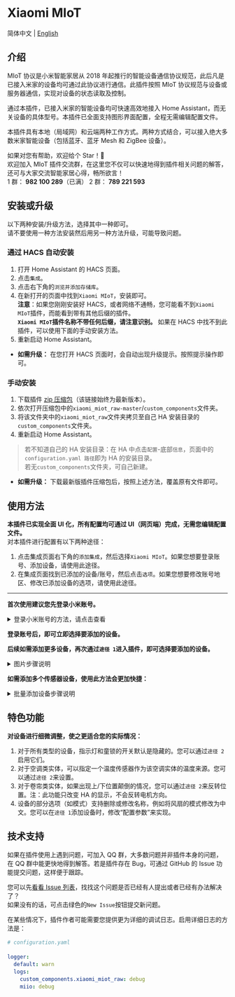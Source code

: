 # Xiaomi MIoT

简体中文 | [English](https://github.com/ha0y/xiaomi_miot_raw/blob/add-miot-support/README_en.md)

## 介绍

MIoT 协议是小米智能家居从 2018 年起推行的智能设备通信协议规范，此后凡是已接入米家的设备均可通过此协议进行通信。此插件按照 MIoT 协议规范与设备或服务器通信，实现对设备的状态读取及控制。

通过本插件，已接入米家的智能设备均可快速高效地接入 Home Assistant，而无关设备的具体型号。本插件已全面支持图形界面配置，全程无需编辑配置文件。

本插件具有本地（局域网）和云端两种工作方式。两种方式结合，可以接入绝大多数米家智能设备（包括蓝牙、蓝牙 Mesh 和 ZigBee 设备）。

如果对您有帮助，欢迎给个 Star！🌟  
欢迎加入 MIoT 插件交流群，在这里您不仅可以快速地得到插件相关问题的解答，还可与大家交流智能家居心得，畅所欲言！  
1 群： **982 100 289**（已满）  2 群： **789 221 593**

## 安装或升级

以下两种安装/升级方法，选择其中一种即可。  
请不要使用一种方法安装然后用另一种方法升级，可能导致问题。

### 通过 HACS 自动安装

1. 打开 Home Assistant 的 HACS 页面。
2. 点击`集成`。
3. 点击右下角的`浏览并添加存储库`。
4. 在新打开的页面中找到`Xiaomi MIoT`，安装即可。  
**注意**：如果您刚刚安装好 HACS，或者网络不通畅，您可能看不到`Xiaomi MIoT`插件，而能看到带有其他后缀的插件。  
**`Xiaomi MIoT`插件名称不带任何后缀，请注意识别。** 如果在 HACS 中找不到此插件，可以使用下面的手动安装方法。
5. 重新启动 Home Assistant。

- **如需升级：** 在您打开 HACS 页面时，会自动出现升级提示。按照提示操作即可。

### 手动安装
1. 下载插件 [zip 压缩包](https://github.com/ha0y/xiaomi_miot_raw/archive/refs/heads/master.zip)（该链接始终为最新版本）。
2. 依次打开压缩包中的`xiaomi_miot_raw-master`/`custom_components`文件夹。
3. 将该文件夹中的`xiaomi_miot_raw`文件夹拷贝至自己 HA 安装目录的`custom_components`文件夹。
4. 重新启动 Home Assistant。

> 若不知道自己的 HA 安装目录：在 HA 中点击`配置`-底部`信息`，页面中的`configuration.yaml 路径`即为 HA 的安装目录。  
> 若无`custom_components`文件夹，可自己新建。

- **如需升级：** 下载最新版插件压缩包后，按照上述方法，覆盖原有文件即可。


## 使用方法
**本插件已实现全面 UI 化，所有配置均可通过 UI（网页端）完成，无需您编辑配置文件。**  
对本插件进行配置有以下两种途径：
1. 点击集成页面右下角的`添加集成`，然后选择`Xiaomi MIoT`。如果您想要登录账号、添加设备，请使用此途径。
2. 在集成页面找到已添加的设备/账号，然后点击`选项`。如果您想要修改账号地区、修改已添加设备的选项，请使用此途径。
---
**首次使用建议您先登录小米账号。**

<details>
<summary>登录小米账号的方法，请点击查看</summary>

![HACS中不支持显示图片，请在浏览器中打开查看](images/flow/1.png)

<img src="https://github.com/ha0y/xiaomi_miot_raw/raw/master/images/flow/2.png" width="500"/>

<img src="https://github.com/ha0y/xiaomi_miot_raw/raw/master/images/flow/3.png" width="500"/>

<img src="https://github.com/ha0y/xiaomi_miot_raw/raw/master/images/flow/4.png" width="500"/>
</details>

**登录账号后，即可立即选择要添加的设备。**

**后续如需添加更多设备，再次通过`途径 1`进入插件，即可选择要添加的设备。**
<details>
<summary>图片步骤说明</summary>

![1](images/flow/1.png)

<img src="https://github.com/ha0y/xiaomi_miot_raw/raw/master/images/flow/8.png" width="500"/>
</details>

**如需添加多个传感器设备，使用此方法会更加快捷：**
<details>
<summary>批量添加设备步骤说明</summary>

<img src="https://github.com/ha0y/xiaomi_miot_raw/raw/master/images/flow/5.png" width="500"/>

<img src="https://github.com/ha0y/xiaomi_miot_raw/raw/master/images/flow/6.png" width="500"/>

<img src="https://github.com/ha0y/xiaomi_miot_raw/raw/master/images/flow/7.png" width="500"/>
</details>

## 特色功能

**对设备进行细微调整，使之更适合您的实际情况：**
1. 对于所有类型的设备，指示灯和童锁的开关默认是隐藏的。您可以通过`途径 2`启用它们。
2. 对于空调类实体，可以指定一个温度传感器作为该空调实体的温度来源。您可以通过`途径 2`来设置。
3. 对于卷帘类实体，如果出现上/下位置颠倒的情况，您可以通过`途径 2`来反转位置。注：此功能只改变 HA 的显示，不会反转电机方向。
4. 设备的部分选项（如模式）支持删除或修改名称，例如将风扇的模式修改为中文。您可以在`途径 1`添加设备时，修改“配置参数”来实现。

## 技术支持
如果在插件使用上遇到问题，可加入 QQ 群，大多数问题并非插件本身的问题，在 QQ 群中能更快地得到解答。若是插件存在 Bug，可通过 GitHub 的 Issue 功能提交问题，这样便于跟踪。

您可以先[看看 Issue 列表](https://github.com/ha0y/xiaomi_miot_raw/issues)，找找这个问题是否已经有人提出或者已经有办法解决了？  
如果没有的话，可点击绿色的`New Issue`按钮提交新问题。

在某些情况下，插件作者可能需要您提供更为详细的调试日志。启用详细日志的方法是：

```yaml
# configuration.yaml

logger:
  default: warn
  logs:
    custom_components.xiaomi_miot_raw: debug
    miio: debug
```
